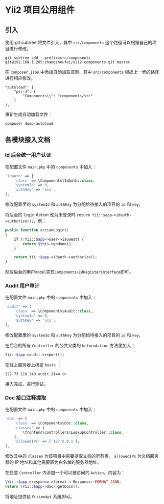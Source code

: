 # Yii2 项目公用组件

## 引入

使用 git subtree 将文件引入，其中 `src/components` 这个路径可以根据自己的项目进行修改。

```
git subtree add --prefix=src/components git@192.168.1.205:zhangzhoufei/yii2-components.git master
```

在 `composer.json` 中添加自动加载规则，其中 `src/components` 根据上一步的路径进行相应修改。

```
"autoload": {
    "psr-4": {
        "Components\\": "components/src"
    }
},
```

重新生成自动加载文件：

```
composer dump-autoload
```

## 各模块接入文档

### Id 后台统一用户认证

在配置文件 `main.php` 中的 `components` 中加入：

```php
'idauth' => [
    'class' => \Components\IdAuth::class,
    'systemId' => 0,
    'authKey' => 'xxx',
],
```

修改配置里的 `systemId` 和 `authKey` 为分配给待接入的项目的 `id` 和 `key`。

将后台的 `login` Action 改为未登录时 `return Yii::$app->idauth->authorize();`，例：

```php
public function actionLogin()
{
    if (!Yii::$app->user->isGuest) {
        return $this->goHome();
    }

    return Yii::$app->idauth->authorize();
}
```

然后后台的用户`model`实现`Components\IdRegisterInterface`即可。

### Audit 用户审计

在配置文件 `main.php` 中的 `components` 中加入：

```php
'audit' => [
    'class' => \Components\Audit::class,
    'systemId' => 0,
    'authKey' => 'xxx',
],
```

修改配置里的 `systemId` 和 `authKey` 为分配给待接入的项目的 `id` 和 `key`。

在后台的所有 `Controller` 的公共父类的 `beforeAction` 方法里加入：

```php
Yii::$app->audit->report();
```

在线上服务器上绑定 `hosts` ：

```
222.73.110.249 audit.2144.cn
```

接入完成，进行测试。

### Doc 接口注释提取

在配置文件 `main.php` 中的 `components` 中加入：

```php
'doc' => [
    'class' => \Components\Doc::class,
    'classes' => [
        \frontend\controllers\LookupController::class,
    ],
    'allowedIPs' => ['127.0.0.1'],
],
```

修改其中的 `classes` 为该项目中需要提取文档的所有类， 
`allowedIPs` 为文档服务器的 IP 地址和其他需要置为白名单的服务器地址。

在任意 `Controller` 内添加一个可以被访问的 `Action`，内容为：

```php
\Yii::$app->response->format = Response::FORMAT_JSON;
return \Yii::$app->doc->getDocs();
```

将地址提供给 `FusionApi` 系统即可。
